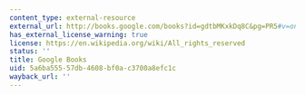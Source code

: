 ```yaml
---
content_type: external-resource
external_url: http://books.google.com/books?id=gdtbMKxkDq8C&pg=PR5#v=onepage
has_external_license_warning: true
license: https://en.wikipedia.org/wiki/All_rights_reserved
status: ''
title: Google Books
uid: 5a6ba555-57db-4608-bf0a-c3700a8efc1c
wayback_url: ''
---
```

